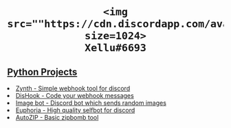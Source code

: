 <center>
  <h1>
    
    <img src=""https://cdn.discordapp.com/avatars/772570226943459328/c2ca04ef1f009819dfd44e915e39956c.webp?size=1024>
    Xellu#6693
   
  </h1>
</center>

<h2><a href="https://github.com/xellu?tab=repositories&q=&type=&language=python&sort=">Python Projects</h2>
  <li><a href="https://github.com/xellu/zynth">Zynth - Simple webhook tool for discord</li>
  <li><a href="https://github.com/xellu/dishook">DisHook - Code your webhook messages</li>
  <li><a href="https://github.com/xellu/imagebot">Image bot - Discord bot which sends random images</li>
  <li><a href="https://github.com/xellu/euphoria">Euphoria - High quality selfbot for discord</li>
  <li><a href="https://github.com/xellu/autozip">AutoZIP - Basic zipbomb tool</li>

